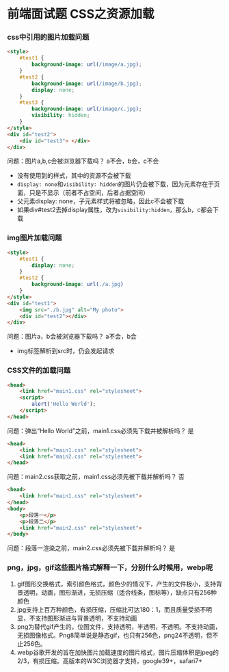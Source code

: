 # 前端面试题 CSS之资源加载

### css中引用的图片加载问题
```html
<style>
    #test1 {
        background-image: url(/image/a.jpg);
    }   
    #test2 {
        background-image: url(/image/b.jpg);
        display: none;
    } 
    #test3 {
        background-image: url(/image/c.jpg);
        visibility: hidden;
    }
</style>
<div id="test2">
    <div id="test3"> </div>
</div>
```

问题：图片a,b,c会被浏览器下载吗？  a不会，b会，c不会

* 没有使用到的样式，其中的资源不会被下载
* `display: none`和`visibility: hidden`的图片仍会被下载，因为元素存在于页面，只是不显示（前者不占空间，后者占据空间）
* 父元素display: none，子元素样式将被忽略，因此c不会被下载
* 如果div#test2去掉display属性，改为`visibility:hidden`，那么b，c都会下载

### img图片加载问题
```html
<style>
    #test1 {
        display: none;
    }
    #test2 {
        background-image: url(./a.jpg)
    }
</style>
<div id="test1">
    <img src="./b.jpg" alt="My photo">
    <div id="test2"></div>
</div>
```

问题：图片a，b会被浏览器下载吗？  a不会，b会 

* img标签解析到src时，仍会发起请求

### CSS文件的加载问题
```html
<head>
    <link href="main1.css" rel="stylesheet">
    <script>
        alert('Hello World');
    </script>
</head>
```

问题：弹出“Hello World”之前，main1.css必须先下载并被解析吗？ 是

```html
<head>
    <link href="main1.css" rel="stylesheet">
    <link href="main2.css" rel="stylesheet">
</head>
```

问题：main2.css获取之前，main1.css必须先被下载并解析吗？  否

```html
<head>
    <link href="main1.css" rel="stylesheet">
</head>
<body>
    <p>段落一</p>
    <p>段落二</p>
    <link href="main2.css" rel="stylesheet">
</body>
```

问题：段落一渲染之前，main2.css必须先被下载并解析吗？ 是

### png，jpg，gif这些图片格式解释一下，分别什么时候用，webp呢
1. gif图形交换格式，索引颜色格式，颜色少的情况下，产生的文件极小，支持背景透明，动画，图形渐进，无损压缩（适合线条，图标等），缺点只有256种颜色
2. jpg支持上百万种颜色，有损压缩，压缩比可达180：1，而且质量受损不明显，不支持图形渐进与背景透明，不支持动画
3. png为替代gif产生的，位图文件，支持透明，半透明，不透明。不支持动画，无损图像格式。Png8简单说是静态gif，也只有256色，png24不透明，但不止256色。
4. webp谷歌开发的旨在加快图片加载速度的图片格式，图片压缩体积是jpeg的2/3，有损压缩。高版本的W3C浏览器才支持，google39+，safari7+


